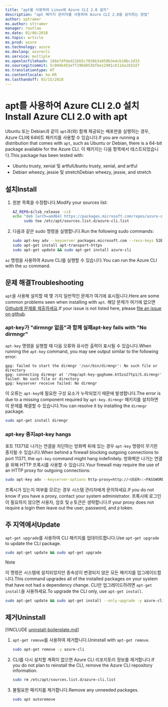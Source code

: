 ```yaml
---
title: "apt를 사용하여 Linux에 Azure CLI 2.0 설치"
description: "apt 패키지 관리자를 사용하여 Azure CLI 2.0을 설치하는 방법"
author: sptramer
ms.author: sttramer
manager: routlaw
ms.date: 02/06/2018
ms.topic: article
ms.prod: azure
ms.technology: azure
ms.devlang: azurecli
ms.service: multiple
ms.openlocfilehash: 188e7dfded21bb5c7036b3a950b3e4cb10bc1d33
ms.sourcegitcommit: 5c004b455eff196d853bfbe12901c6114a1652d7
ms.translationtype: HT
ms.contentlocale: ko-KR
ms.lasthandoff: 03/15/2018
---
```

# <a name="install-azure-cli-20-with-apt"></a><span data-ttu-id="2e81c-103">apt를 사용하여 Azure CLI 2.0 설치</span><span class="sxs-lookup"><span data-stu-id="2e81c-103">Install Azure CLI 2.0 with apt</span></span>

<span data-ttu-id="2e81c-104">Ubuntu 또는 Debian과 같이 `apt`과(와) 함께 제공되는 배포판을 실행하는 경우, Azure CLI에 64비트 패키지를 사용할 수 있습니다.</span><span class="sxs-lookup"><span data-stu-id="2e81c-104">If you are running a distribution that comes with `apt`, such as Ubuntu or Debian, there is a 64-bit package available for the Azure CLI.</span></span> <span data-ttu-id="2e81c-105">이 패키지는 다음 항목에서 테스트되었습니다.</span><span class="sxs-lookup"><span data-stu-id="2e81c-105">This package has been tested with:</span></span>

* <span data-ttu-id="2e81c-106">Ubuntu trusty, xenial 및 artful</span><span class="sxs-lookup"><span data-stu-id="2e81c-106">Ubuntu trusty, xenial, and artful</span></span>
* <span data-ttu-id="2e81c-107">Debian wheezy, jessie 및 stretch</span><span class="sxs-lookup"><span data-stu-id="2e81c-107">Debian wheezy, jessie, and stretch</span></span>

## <a name="install"></a><span data-ttu-id="2e81c-108">설치</span><span class="sxs-lookup"><span data-stu-id="2e81c-108">Install</span></span>

1. <span data-ttu-id="2e81c-109">원본 목록을 수정합니다.</span><span class="sxs-lookup"><span data-stu-id="2e81c-109">Modify your sources list:</span></span>

     ```bash
     AZ_REPO=$(lsb_release -cs)
     echo "deb [arch=amd64] https://packages.microsoft.com/repos/azure-cli/ $AZ_REPO main" | \
          sudo tee /etc/apt/sources.list.d/azure-cli.list
     ```

2. <span data-ttu-id="2e81c-110">다음과 같은 sudo 명령을 실행합니다.</span><span class="sxs-lookup"><span data-stu-id="2e81c-110">Run the following sudo commands:</span></span>

   ```bash
   sudo apt-key adv --keyserver packages.microsoft.com --recv-keys 52E16F86FEE04B979B07E28DB02C46DF417A0893
   sudo apt-get install apt-transport-https
   sudo apt-get update && sudo apt-get install azure-cli
   ```

<span data-ttu-id="2e81c-111">`az` 명령을 사용하여 Azure CLI를 실행할 수 있습니다.</span><span class="sxs-lookup"><span data-stu-id="2e81c-111">You can run the Azure CLI with the `az` command.</span></span>

## <a name="troubleshooting"></a><span data-ttu-id="2e81c-112">문제 해결</span><span class="sxs-lookup"><span data-stu-id="2e81c-112">Troubleshooting</span></span>

<span data-ttu-id="2e81c-113">`apt`을 사용해 설치할 때 몇 가지 일반적인 문제가 여기에 표시됩니다.</span><span class="sxs-lookup"><span data-stu-id="2e81c-113">Here are some common problems seen when installing with `apt`.</span></span> <span data-ttu-id="2e81c-114">해당 문제가 여기에 없으면 [Github에 문제를 제출하세요](https://github.com/Azure/azure-cli/issues).</span><span class="sxs-lookup"><span data-stu-id="2e81c-114">If your issue is not listed here, please [file an issue on github](https://github.com/Azure/azure-cli/issues).</span></span>

### <a name="apt-key-fails-with-no-dirmngr"></a><span data-ttu-id="2e81c-115">apt-key가 "dirmngr 없음"과 함께 실패</span><span class="sxs-lookup"><span data-stu-id="2e81c-115">apt-key fails with "No dirmngr"</span></span>

<span data-ttu-id="2e81c-116">`apt-key` 명령을 실행할 때 다음 오류와 유사한 출력이 표시될 수 있습니다.</span><span class="sxs-lookup"><span data-stu-id="2e81c-116">When running the `apt-key` command, you may see output similar to the following error:</span></span>

```output
gpg: failed to start the dirmngr '/usr/bin/dirmngr': No such file or directory
gpg: connecting dirmngr at '/tmp/apt-key-gpghome.kt5zo27tp1/S.dirmngr' failed: No such file or directory
gpg: keyserver receive failed: No dirmngr
```

<span data-ttu-id="2e81c-117">이 오류는 `apt-key`에 필요한 구성 요소가 누락되었기 때문에 발생합니다.</span><span class="sxs-lookup"><span data-stu-id="2e81c-117">The error is due to a missing component required by `apt-key`.</span></span> <span data-ttu-id="2e81c-118">`dirmngr` 패키지를 설치하면 이 문제를 해결할 수 있습니다.</span><span class="sxs-lookup"><span data-stu-id="2e81c-118">You can resolve it by installing the `dirmngr` package.</span></span>

```bash
sudo apt-get install dirmngr
```

### <a name="apt-key-hangs"></a><span data-ttu-id="2e81c-119">apt-key 중지</span><span class="sxs-lookup"><span data-stu-id="2e81c-119">apt-key hangs</span></span>

<span data-ttu-id="2e81c-120">포트 11371로 나가는 연결을 차단하는 방화벽 뒤에 있는 경우 `apt-key` 명령이 무기한 중지될 수 있습니다.</span><span class="sxs-lookup"><span data-stu-id="2e81c-120">When behind a firewall blocking outgoing connections to port 11371, the `apt-key` command might hang indefinitely.</span></span> <span data-ttu-id="2e81c-121">방화벽은 나가는 연결을 위해 HTTP 프록시를 사용할 수 있습니다.</span><span class="sxs-lookup"><span data-stu-id="2e81c-121">Your firewall may require the use of an HTTP proxy for outgoing connections:</span></span>

```bash
sudo apt-key adv --keyserver-options http-proxy=http://<USER>:<PASSWORD>@<PROXY-HOST>:<PROXY-PORT>/ --keyserver packages.microsoft.com --recv-keys 52E16F86FEE04B979B07E28DB02C46DF417A0893
```

<span data-ttu-id="2e81c-122">프록시가 있는지 여부를 모르는 경우 시스템 관리자에게 문의하세요.</span><span class="sxs-lookup"><span data-stu-id="2e81c-122">If you do not know if you have a proxy, contact your system administrator.</span></span> <span data-ttu-id="2e81c-123">프록시에 로그인이 필요하지 않으면 사용자, 암호 및 `@` 토큰은 생략합니다.</span><span class="sxs-lookup"><span data-stu-id="2e81c-123">If your proxy does not require a login then leave out the user, password, and `@` token.</span></span>

## <a name="update"></a><span data-ttu-id="2e81c-124">주 지역에서</span><span class="sxs-lookup"><span data-stu-id="2e81c-124">Update</span></span>

<span data-ttu-id="2e81c-125">`apt-get upgrade`를 사용하여 CLI 패키지를 업데이트합니다.</span><span class="sxs-lookup"><span data-stu-id="2e81c-125">Use `apt-get upgrade` to update the CLI package.</span></span>

   ```bash
   sudo apt-get update && sudo apt-get upgrade
   ```

> [!NOTE]
> <span data-ttu-id="2e81c-126">이 명령은 시스템에 설치되었지만 종속성이 변경되지 않은 모든 패키지를 업그레이드합니다.</span><span class="sxs-lookup"><span data-stu-id="2e81c-126">This command upgrades all of the installed packages on your system that have not had a dependency change.</span></span>
> <span data-ttu-id="2e81c-127">CLI만 업그레이드하려면 `apt-get install`을 사용하세요.</span><span class="sxs-lookup"><span data-stu-id="2e81c-127">To upgrade the CLI only, use `apt-get install`.</span></span>
> ```bash
> sudo apt-get update && sudo apt-get install --only-upgrade -y azure-cli
> ```

## <a name="uninstall"></a><span data-ttu-id="2e81c-128">제거</span><span class="sxs-lookup"><span data-stu-id="2e81c-128">Uninstall</span></span>

[!INCLUDE [uninstall-boilerplate.md](includes/uninstall-boilerplate.md)]

1. <span data-ttu-id="2e81c-129">`apt-get remove`를 사용하여 제거합니다.</span><span class="sxs-lookup"><span data-stu-id="2e81c-129">Uninstall with `apt-get remove`.</span></span>

    ```bash
    sudo apt-get remove -y azure-cli
    ```

2. <span data-ttu-id="2e81c-130">CLI를 다시 설치할 계획이 없으면 Azure CLI 리포지토리 정보를 제거합니다.</span><span class="sxs-lookup"><span data-stu-id="2e81c-130">If you do not plan to reinstall the CLI, remove the Azure CLI repository information.</span></span>

   ```bash
   sudo rm /etc/apt/sources.list.d/azure-cli.list
   ```

3. <span data-ttu-id="2e81c-131">불필요한 패키지를 제거합니다.</span><span class="sxs-lookup"><span data-stu-id="2e81c-131">Remove any unneeded packages.</span></span>

   ```bash
   sudo apt autoremove
   ```
